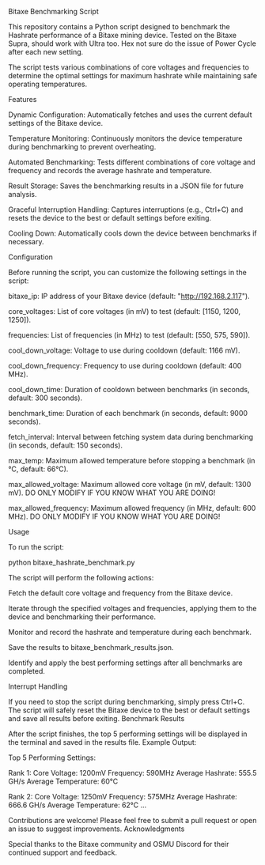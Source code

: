 Bitaxe Benchmarking Script


This repository contains a Python script designed to benchmark the Hashrate performance of a Bitaxe mining device. Tested on the Bitaxe Supra, should work with Ultra too. Hex not sure do the issue of Power Cycle after each new setting.

The script tests various combinations of core voltages and frequencies to determine the optimal settings for maximum hashrate while maintaining safe operating temperatures.


Features


Dynamic Configuration: Automatically fetches and uses the current default settings of the Bitaxe device.

Temperature Monitoring: Continuously monitors the device temperature during benchmarking to prevent overheating.

Automated Benchmarking: Tests different combinations of core voltage and frequency and records the average hashrate and temperature.

Result Storage: Saves the benchmarking results in a JSON file for future analysis.

Graceful Interruption Handling: Captures interruptions (e.g., Ctrl+C) and resets the device to the best or default settings before exiting.

Cooling Down: Automatically cools down the device between benchmarks if necessary.



Configuration


Before running the script, you can customize the following settings in the script:

bitaxe_ip: IP address of your Bitaxe device (default: "http://192.168.2.117").

core_voltages: List of core voltages (in mV) to test (default: [1150, 1200, 1250]).

frequencies: List of frequencies (in MHz) to test (default: [550, 575, 590]).

cool_down_voltage: Voltage to use during cooldown (default: 1166 mV).

cool_down_frequency: Frequency to use during cooldown (default: 400 MHz).

cool_down_time: Duration of cooldown between benchmarks (in seconds, default: 300 seconds).

benchmark_time: Duration of each benchmark (in seconds, default: 9000 seconds).

fetch_interval: Interval between fetching system data during benchmarking (in seconds, default: 150 seconds).

max_temp: Maximum allowed temperature before stopping a benchmark (in °C, default: 66°C).

max_allowed_voltage: Maximum allowed core voltage (in mV, default: 1300 mV). DO ONLY MODIFY IF YOU KNOW WHAT YOU ARE DOING!

max_allowed_frequency: Maximum allowed frequency (in MHz, default: 600 MHz). DO ONLY MODIFY IF YOU KNOW WHAT YOU ARE DOING!



Usage


To run the script:

  python bitaxe_hashrate_benchmark.py



The script will perform the following actions:


Fetch the default core voltage and frequency from the Bitaxe device.
  
Iterate through the specified voltages and frequencies, applying them to the device and benchmarking their performance.
  
Monitor and record the hashrate and temperature during each benchmark.
  
Save the results to bitaxe_benchmark_results.json.
  
Identify and apply the best performing settings after all benchmarks are completed.

  

Interrupt Handling


If you need to stop the script during benchmarking, simply press Ctrl+C. The script will safely reset the Bitaxe device to the best or default settings and save all results before exiting.
Benchmark Results

After the script finishes, the top 5 performing settings will be displayed in the terminal and saved in the results file.
Example Output:


Top 5 Performing Settings:

Rank 1:
  Core Voltage: 1200mV
  Frequency: 590MHz
  Average Hashrate: 555.5 GH/s
  Average Temperature: 60°C

Rank 2:
  Core Voltage: 1250mV
  Frequency: 575MHz
  Average Hashrate: 666.6 GH/s
  Average Temperature: 62°C
...



Contributions are welcome! Please feel free to submit a pull request or open an issue to suggest improvements.
Acknowledgments


Special thanks to the Bitaxe community and OSMU Discord for their continued support and feedback.
